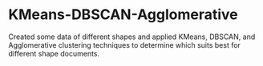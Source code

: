 # KMeans-DBSCAN-Agglomerative
Created some data of different shapes and applied KMeans, DBSCAN, and Agglomerative clustering techniques to determine which suits best for different shape documents.
